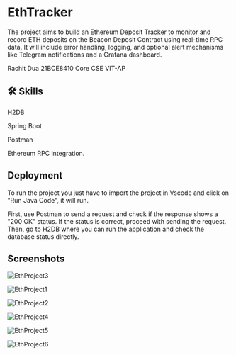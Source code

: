 
# EthTracker

The project aims to build an Ethereum Deposit Tracker to monitor and record ETH deposits on the Beacon Deposit Contract using real-time RPC data. It will include error handling, logging, and optional alert mechanisms like Telegram notifications and a Grafana dashboard.

Rachit Dua
21BCE8410
Core CSE
VIT-AP


## 🛠 Skills

H2DB 

Spring Boot

Postman
 
Ethereum RPC integration.

## Deployment

To run the project you just have to import the project in Vscode and click on "Run Java Code", it will run.

First, use Postman to send a request and check if the response shows a "200 OK" status. If the status is correct, proceed with sending the request. Then, go to H2DB where you can run the application and check the database status directly.


## Screenshots
![EthProject3](https://github.com/user-attachments/assets/b2199d0c-a576-4530-a3ad-6860e2ad1077)

![EthProject1](https://github.com/user-attachments/assets/b943d5c1-a9d7-4f81-92de-19db04cadd9f)

![EthProject2](https://github.com/user-attachments/assets/8a669c49-5a8f-432d-86e8-1e1550f43b5b)

![EthProject4](https://github.com/user-attachments/assets/d088d648-ce19-40e9-a7bf-03853bbe8a91)

![EthProject5](https://github.com/user-attachments/assets/3b609e64-1b4f-402e-a7a9-1f90ecf829be)

![EthProject6](https://github.com/user-attachments/assets/60d7855e-cded-4cbc-9db0-ca3412d41cfa)

